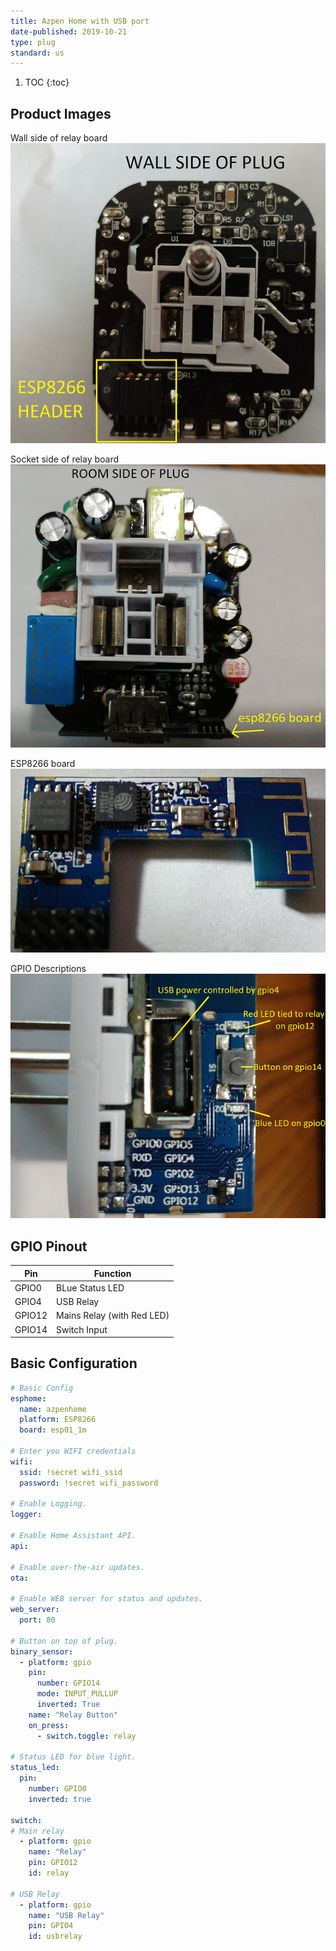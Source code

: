 ```yaml
---
title: Azpen Home with USB port
date-published: 2019-10-21
type: plug
standard: us
---
```


1. TOC
{:toc}

## Product Images

Wall side of relay board
 ![alt text](/assets/images/azpen-home-with-USB/WallSide.jpeg "Wall Side of Board")

Socket side of relay board
 ![alt text](/assets/images/azpen-home-with-USB/SocketSide.jpeg "Socket Side of Board")

ESP8266 board
 ![alt text](/assets/images/azpen-home-with-USB/ESPboard.jpeg "ESP board")

GPIO Descriptions
 ![alt text](/assets/images/azpen-home-with-USB/GPIOs.jpeg "GPIO Descriptions")

## GPIO Pinout

| Pin     | Function                           |
|---------|------------------------------------|
| GPIO0   | BLue Status LED                    |
| GPIO4   | USB Relay                          |
| GPIO12  | Mains Relay (with Red LED)         |
| GPIO14  | Switch Input                       |

## Basic Configuration
```yaml
# Basic Config
esphome:
  name: azpenhome
  platform: ESP8266
  board: esp01_1m

# Enter you WIFI credentials
wifi:
  ssid: !secret wifi_ssid
  password: !secret wifi_password

# Enable Logging.
logger:

# Enable Home Assistant API.
api:

# Enable over-the-air updates.
ota:

# Enable WEB server for status and updates.
web_server:
  port: 80
  
# Button on top of plug.
binary_sensor:                         
  - platform: gpio                     
    pin:                               
      number: GPIO14                    
      mode: INPUT_PULLUP              
      inverted: True                  
    name: "Relay Button"             
    on_press:                          
      - switch.toggle: relay           

# Status LED for blue light.
status_led:
  pin:
    number: GPIO0
    inverted: true

switch:
# Main relay
  - platform: gpio
    name: "Relay"
    pin: GPIO12
    id: relay
    
# USB Relay
  - platform: gpio
    name: "USB Relay"
    pin: GPIO4
    id: usbrelay

```
